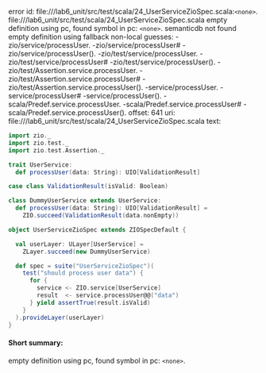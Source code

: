 error id: file://<WORKSPACE>/lab6_unit/src/test/scala/24_UserServiceZioSpec.scala:`<none>`.
file://<WORKSPACE>/lab6_unit/src/test/scala/24_UserServiceZioSpec.scala
empty definition using pc, found symbol in pc: `<none>`.
semanticdb not found
empty definition using fallback
non-local guesses:
	 -zio/service/processUser.
	 -zio/service/processUser#
	 -zio/service/processUser().
	 -zio/test/service/processUser.
	 -zio/test/service/processUser#
	 -zio/test/service/processUser().
	 -zio/test/Assertion.service.processUser.
	 -zio/test/Assertion.service.processUser#
	 -zio/test/Assertion.service.processUser().
	 -service/processUser.
	 -service/processUser#
	 -service/processUser().
	 -scala/Predef.service.processUser.
	 -scala/Predef.service.processUser#
	 -scala/Predef.service.processUser().
offset: 641
uri: file://<WORKSPACE>/lab6_unit/src/test/scala/24_UserServiceZioSpec.scala
text:
```scala
import zio._
import zio.test._
import zio.test.Assertion._

trait UserService:
  def processUser(data: String): UIO[ValidationResult]

case class ValidationResult(isValid: Boolean)

class DummyUserService extends UserService:
  def processUser(data: String): UIO[ValidationResult] =
    ZIO.succeed(ValidationResult(data.nonEmpty))

object UserServiceZioSpec extends ZIOSpecDefault {

  val userLayer: ULayer[UserService] =
    ZLayer.succeed(new DummyUserService)

  def spec = suite("UserServiceZioSpec")(
    test("should process user data") {
      for {
        service <- ZIO.service[UserService]
        result  <- service.processUser@@("data")
      } yield assertTrue(result.isValid)
    }
  ).provideLayer(userLayer)
}

```


#### Short summary: 

empty definition using pc, found symbol in pc: `<none>`.